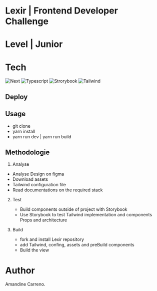 # Lexir | Frontend Developer Challenge

# Level | Junior

# Tech

![Next](https://shields.io/badge/madewith-Next-teal)
![Typescript](https://shields.io/badge/madewith-TypeScript-blue)
![Strorybook](https://shields.io/badge/madewith-Storybook-pink)
![Tailwind](https://shields.io/badge/madewith-Tailwind-green)


## Deploy 


 
## Usage

- git clone
- yarn install
- yarn run dev | yarn run build

## Methodologie

1. Analyse

  - Analyse Design on figma 
  - Download assets
  - Tailwind configuration file 
  - Read documentations on the required stack

2. Test

   - Build components outside of project with Storybook
   - Use Storybook to test Tailwind implementation and components Props and architecture

3. Build

   - fork and install Lexir repository
   - add Tailwind, confing, assets and preBuild components
   - Build the view

# Author
Amandine Carreno.